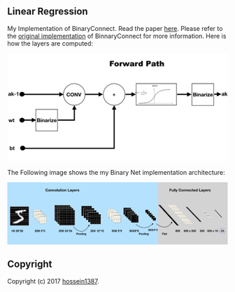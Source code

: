 ## Linear Regression

My Implementation of BinaryConnect. Read the paper [here](https://arxiv.org/abs/1511.00363).
Please refer to the [original implementation](https://github.com/MatthieuCourbariaux/BinaryConnect) of BinnaryConnect for more information.
Here is how the layers are computed:

<img src="https://github.com/hossein1387/MLExperiments/blob/master/Figs/binnect_ak.png" width="700" />

The Following image shows the my Binary Net implementation architecture:

<img src="https://github.com/hossein1387/MLExperiments/blob/master/Figs/bnn_arch.png" width="700" />

## Copyright

Copyright (c) 2017 [hossein1387](http://hossein1387.github.io/).



